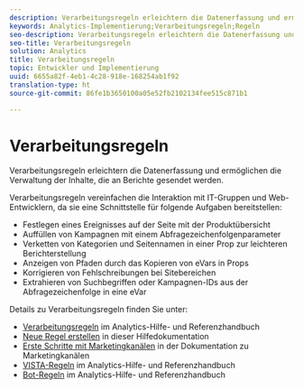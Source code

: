 ```yaml
---
description: Verarbeitungsregeln erleichtern die Datenerfassung und ermöglichen die Verwaltung der Inhalte, die an Berichte gesendet werden.
keywords: Analytics-Implementierung;Verarbeitungsregeln;Regeln
seo-description: Verarbeitungsregeln erleichtern die Datenerfassung und ermöglichen die Verwaltung der Inhalte, die an Berichte gesendet werden.
seo-title: Verarbeitungsregeln
solution: Analytics
title: Verarbeitungsregeln
topic: Entwickler und Implementierung
uuid: 6655a82f-4eb1-4c28-918e-168254ab1f92
translation-type: ht
source-git-commit: 86fe1b3650100a05e52fb2102134fee515c871b1

---
```



# Verarbeitungsregeln

Verarbeitungsregeln erleichtern die Datenerfassung und ermöglichen die Verwaltung der Inhalte, die an Berichte gesendet werden.

Verarbeitungsregeln vereinfachen die Interaktion mit IT-Gruppen und Web-Entwicklern, da sie eine Schnittstelle für folgende Aufgaben bereitstellen:

* Festlegen eines Ereignisses auf der Seite mit der Produktübersicht
* Auffüllen von Kampagnen mit einem Abfragezeichenfolgenparameter
* Verketten von Kategorien und Seitennamen in einer Prop zur leichteren Berichterstellung
* Anzeigen von Pfaden durch das Kopieren von eVars in Props
* Korrigieren von Fehlschreibungen bei Sitebereichen
* Extrahieren von Suchbegriffen oder Kampagnen-IDs aus der Abfragezeichenfolge in eine eVar

Details zu Verarbeitungsregeln finden Sie unter:

* [Verarbeitungsregeln](https://marketing.adobe.com/resources/help/de_DE/reference/processing_rules.html) im Analytics-Hilfe- und Referenzhandbuch
* [Neue Regel erstellen](../../implement/c-implement-with-dtm/c-rules/t-rules-create.md#task_B7FB5ED415AF430C952265AC2835C0DB) in dieser Hilfedokumentation
* [Erste Schritte mit Marketingkanälen](https://marketing.adobe.com/resources/help/de_DE/mchannel/c_getting_started_mchannel.html) in der Dokumentation zu Marketingkanälen
* [VISTA-Regeln](https://marketing.adobe.com/resources/help/de_DE/reference/VISTA.html) im Analytics-Hilfe- und Referenzhandbuch
* [Bot-Regeln](https://marketing.adobe.com/resources/help/de_DE/reference/bot_rules.html) im Analytics-Hilfe- und Referenzhandbuch

